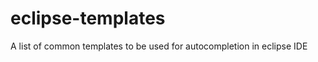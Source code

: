 eclipse-templates
=================

A list of common templates to be used for autocompletion in eclipse IDE